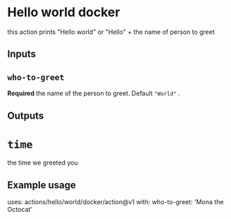 # Hello world docker

this action prints "Hello world" or "Hello" + the name of person to greet

## Inputs

## `who-to-greet`
**Required** the name of the person to greet. Default `"World"` .

## Outputs

# `time`

the time we greeted you

## Example usage
uses: actions/hello/world/docker/action@v1
with:
    who-to-greet: 'Mona the Octocat'